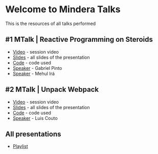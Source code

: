 # Welcome to Mindera Talks

This is the resources of all talks performed

## #1 MTalk | Reactive Programming on Steroids

- [Video](​https://youtu.be/XerSpoe_onA) - session video
- [Slides]() - all slides of the presentation
- [Code]() - code used
- [Speaker]() - Gabriel Pinto
- [Speaker](https://github.com/hiddenbyte) - Mehul Irá

## #2 MTalk | Unpack Webpack

- [Video](https://youtu.be/9VnIApH6zvs) - session video
- [Slides]() - all slides of the presentation
- [Code](https://github.com/Couto/unpack-webpack) - code used
- [Speaker](https://github.com/Couto) - Luis Couto

## All presentations

- [Playlist](https://www.youtube.com/playlist?list=PLUjtx-mX3t3Y-DA3sx-lYGlwOvuDZIzeK)
